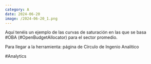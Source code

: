 ```yaml
--- 
category: A 
date: 2024-06-20 
image: /2024-06-20_1.png 
--- 
```


Aquí tenéis un ejemplo de las curvas de saturación en las que se basa #OBA (#OpenBudgetAllocator) para el sector promedio. 

Para llegar a la herramienta: página de Círculo de Ingenio Analitico

#Analytics